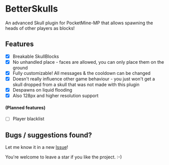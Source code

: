 # BetterSkulls
An advanced Skull plugin for PocketMine-MP that allows spawning the heads of other players as blocks!

## Features
- [x] Breakable SkullBlocks
- [x] No unhandled place - faces are allowed, you can only place them on the ground
- [x] Fully customizable! All messages & the cooldown can be changed
- [x] Doesn't really influence other game behaviour - you just won't get a skull dropped from a skull that was not made with this plugin
- [x] Despawns on liquid flooding
- [x] Also 128px and higher resolution support
#### (Planned features)
- [ ] Player blacklist

## Bugs / suggestions found?
Let me know it in a new [Issue](https://github.com/HimmelKreis4865/BetterSkulls/issues/new/choose)!


You're welcome to leave a star if you like the project. :-)
